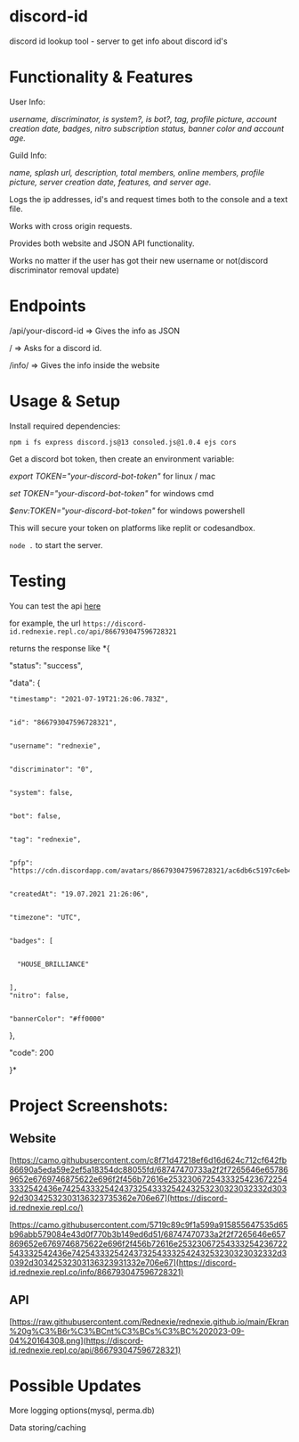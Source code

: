 # discord-id
discord id lookup tool - server to get info about discord id's

# Functionality & Features


User Info:


_username,
discriminator,
is system?,
is bot?,
tag,
profile picture,
account creation date,
badges,
nitro subscription status,
banner color
and account age._


Guild Info:


_name, splash url, description, total members, online members, profile picture, server creation date, features, and server age._


Logs the ip addresses, id's and request times both to the console and a text file.


Works with cross origin requests.


Provides both website and JSON API functionality.


Works no matter if the user has got their new username or not(discord discriminator removal update)
# Endpoints


/api/your-discord-id => Gives the info as JSON


/ => Asks for a discord id.


/info/ => Gives the info inside the website


# Usage & Setup
Install required dependencies:


`npm i fs express discord.js@13 consoled.js@1.0.4 ejs cors`


Get a discord bot token, then create an environment variable:


*export TOKEN="your-discord-bot-token"* for linux / mac


*set TOKEN="your-discord-bot-token"* for windows cmd 


*$env:TOKEN="your-discord-bot-token"* for windows powershell


This will secure your token on platforms like replit or codesandbox.


`node .` to start the server.

# Testing 


You can test the api [here](https://discord-id.rednexie.repl.co/)


for example, the url `https://discord-id.rednexie.repl.co/api/866793047596728321`


returns the response like 
*{


  "status": "success",

  
  "data": {

  
    "timestamp": "2021-07-19T21:26:06.783Z",

    
    "id": "866793047596728321",

    
    "username": "rednexie",

    
    "discriminator": "0",

    
    "system": false,

    
    "bot": false,

    
    "tag": "rednexie",

    
    "pfp": "https://cdn.discordapp.com/avatars/866793047596728321/ac6db6c5197c6eb46617f244c1a34cf1.jpeg",

    
    "createdAt": "19.07.2021 21:26:06",

    
    "timezone": "UTC",

    
    "badges": [

    
      "HOUSE_BRILLIANCE"

      
    ],
    "nitro": false,

    
    "bannerColor": "#ff0000"

  },
  
  "code": 200

}*



# Project Screenshots: 

<h2>Website</h2>

[https://camo.githubusercontent.com/c8f71d47218ef6d16d624c712cf642fb86690a5eda59e2ef5a18354dc88055fd/68747470733a2f2f7265646e657869652e6769746875622e696f2f456b72616e25323067254333254236722543332542436e7425433325424373254333254243253230323032332d30392d30342532303136323735362e706e67](https://discord-id.rednexie.repl.co/)


[https://camo.githubusercontent.com/5719c89c9f1a599a915855647535d65b96abb579084e43d0f770b3b149ed6d51/68747470733a2f2f7265646e657869652e6769746875622e696f2f456b72616e25323067254333254236722543332542436e7425433325424373254333254243253230323032332d30392d30342532303136323931332e706e67](https://discord-id.rednexie.repl.co/info/866793047596728321)


<h2>API</h2>

[https://raw.githubusercontent.com/Rednexie/rednexie.github.io/main/Ekran%20g%C3%B6r%C3%BCnt%C3%BCs%C3%BC%202023-09-04%20164308.png](https://discord-id.rednexie.repl.co/api/866793047596728321)



# Possible Updates

More logging options(mysql, perma.db)


Data storing/caching
